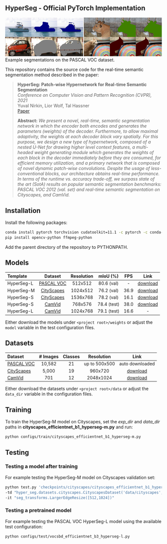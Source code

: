 ## HyperSeg - Official PyTorch Implementation
![Teaser](./docs/teaser.png)
Example segmentations on the PASCAL VOC dataset.

This repository contains the source code for the real-time semantic segmentation method described in the paper:
> **HyperSeg: Patch-wise Hypernetwork for Real-time Semantic Segmentation**  
> *Conference on Computer Vision and Pattern Recognition (CVPR), 2021*  
> Yuval Nirkin, Lior Wolf, Tal Hassner  
> [Paper](https://arxiv.org/pdf/2012.11582.pdf)
>
> **Abstract:** *We present a novel, real-time, semantic segmentation network in which the encoder both encodes and generates the parameters (weights) of the decoder. Furthermore, to allow maximal adaptivity, the weights at each decoder block vary spatially. For this purpose, we design a new type of hypernetwork, composed of a nested U-Net for drawing higher level context features, a multi-headed weight generating module which generates the weights of each block in the decoder immediately before they are consumed, for efficient memory utilization, and a primary network that is composed of novel dynamic patch-wise convolutions. Despite the usage of less-conventional blocks, our architecture obtains real-time performance. In terms of the runtime vs. accuracy trade-off, we surpass state of the art (SotA) results on popular semantic segmentation benchmarks: PASCAL VOC 2012 (val. set) and real-time semantic segmentation on Cityscapes, and CamVid.*

## Installation
Install the following packages:
```Bash
conda install pytorch torchvision cudatoolkit=11.1 -c pytorch -c conda-forge
pip install opencv-python ffmpeg-python
```
Add the parent directory of the repository to PYTHONPATH.

## Models
| Template  | Dataset | Resolution | mIoU (%) | FPS | Link |
| :--- | :---: |  :---: |  :---: | :---: | :---: |
| HyperSeg-L | [PASCAL VOC](http://host.robots.ox.ac.uk/pascal/VOC) | 512x512 | 80.6 (val) | - | [download](https://github.com/YuvalNirkin/hyperseg/releases/download/v1.0/vocsbd_efficientnet_b3_hyperseg-l.pth) |
| HyperSeg-M | [CityScapes](https://www.cityscapes-dataset.com/) | 1024x512 | 76.2 (val) | 36.9 | [download](https://github.com/YuvalNirkin/hyperseg/releases/download/v1.0/cityscapes_efficientnet_b1_hyperseg-m.pth) |
| HyperSeg-S | [CityScapes](https://www.cityscapes-dataset.com/) | 1536x768 | 78.2 (val) | 16.1 | [download](https://github.com/YuvalNirkin/hyperseg/releases/download/v1.0/cityscapes_efficientnet_b1_hyperseg-s.pth) |
| HyperSeg-S | [CamVid](http://mi.eng.cam.ac.uk/research/projects/VideoRec/CamVid) | 768x576 | 78.4 (test) | 38.0 | [download](https://github.com/YuvalNirkin/hyperseg/releases/download/v1.0/camvid_efficientnet_b1_hyperseg-s.pth) |
| HyperSeg-L | [CamVid](http://mi.eng.cam.ac.uk/research/projects/VideoRec/CamVid) | 1024x768 | 79.1 (test) | 16.6 | - |
Either download the models under `<project root>/weights` or adjust the `model` variable in the test configuration files.

## Datasets
| Dataset  | # Images | Classes | Resolution | Link | 
| :--- | :---: |  :---: |  :---: | :---: |
| [PASCAL VOC](http://host.robots.ox.ac.uk/pascal/VOC) | 10,582  | 21 | up to 500x500  | auto downloaded |
| [CityScapes](https://www.cityscapes-dataset.com/)  | 5,000  | 19 | 960x720  | [download](https://www.cityscapes-dataset.com/downloads/) |
| [CamVid](http://mi.eng.cam.ac.uk/research/projects/VideoRec/CamVid)  | 701 | 12 | 2048x1024  | [download](https://www.kaggle.com/carlolepelaars/camvid#) |

Either download the datasets under `<project root>/data` or adjust the `data_dir` variable in the configuration files.

## Training
To train the HyperSeg-M model on Cityscapes, set the *exp_dir* and *data_dir* paths 
in **cityscapes_efficientnet_b1_hyperseg-m.py** and run:
```Bash
python configs/train/cityscapes_efficientnet_b1_hyperseg-m.py
```

## Testing
### Testing a model after training
For example testing the HyperSeg-M model on Cityscapes validation set:
```Bash
python test.py 'checkpoints/cityscapes/cityscapes_efficientnet_b1_hyperseg-m' \
-td "hyper_seg.datasets.cityscapes.CityscapesDataset('data/cityscapes',split='val',mode='fine')" \
-it "seg_transforms.LargerEdgeResize([512,1024])"
```

### Testing a pretrained model
For example testing the PASCAL VOC HyperSeg-L model using the available test configuration:
```Bash
python configs/test/vocsbd_efficientnet_b3_hyperseg-l.py
```
